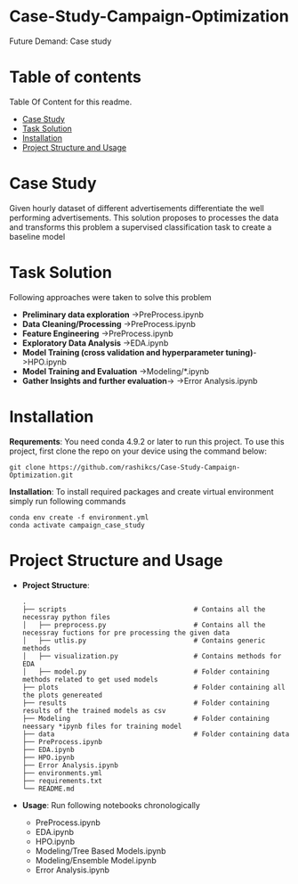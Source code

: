 # Case-Study-Campaign-Optimization
Future Demand: Case study


# Table of contents

Table Of Content for this readme.

- [Case Study](#case-study)
- [Task Solution](#task-solution)
- [Installation](#installation)
- [Project Structure and Usage](#project-structure-and-usage)

# Case Study
Given hourly dataset of different advertisements differentiate the well performing advertisements. 
This solution proposes to processes the data and transforms this problem a supervised classification task to create a baseline model

# Task Solution
  Following approaches were taken to solve this problem

  - **Preliminary data exploration** ->PreProcess.ipynb
  - **Data Cleaning/Processing** ->PreProcess.ipynb
  - **Feature Engineering** ->PreProcess.ipynb
  - **Exploratory Data Analysis** ->EDA.ipynb
  - **Model Training (cross validation and hyperparameter tuning)**->HPO.ipynb
  - **Model Training and Evaluation** ->Modeling/*.ipynb
  - **Gather Insights and further evaluation**-> ->Error Analysis.ipynb

# Installation

  **Requrements**: You need conda 4.9.2 or later to run this project. To use this project, first clone the repo on your device using the command below:
  ```
  git clone https://github.com/rashikcs/Case-Study-Campaign-Optimization.git
  ```
 
  **Installation**: To install required packages and create virtual environment simply run following commands
  ```
  conda env create -f environment.yml
  conda activate campaign_case_study
  ```
  
# Project Structure and Usage
  - **Project Structure**:

        .
        ├── scripts                                # Contains all the necessray python files
        │   ├── preprocess.py                      # Contains all the necessray fuctions for pre processing the given data
        │   ├── utlis.py                           # Contains generic methods
        │   ├── visualization.py                   # Contains methods for EDA
        │   ├── model.py                           # Folder containing methods related to get used models
        ├── plots                                  # Folder containing all the plots genereated
        ├── results                                # Folder containing results of the trained models as csv
        ├── Modeling                               # Folder containing neessary *ipynb files for training model
        ├── data                                   # Folder containing data
        ├── PreProcess.ipynb
        ├── EDA.ipynb
        ├── HPO.ipynb
        ├── Error Analysis.ipynb    
        ├── environments.yml                             
        ├── requirements.txt
        └── README.md
  - **Usage**: Run following notebooks chronologically    

    - PreProcess.ipynb
    - EDA.ipynb
    - HPO.ipynb
    - Modeling/Tree Based Models.ipynb
    - Modeling/Ensemble Model.ipynb
    - Error Analysis.ipynb
